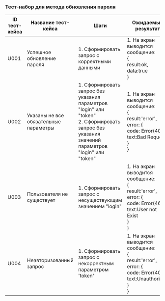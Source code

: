 ### Тест-набор для метода обновления пароля

| ID тест-кейса | Название тест-кейса                   | Шаги                                                                                                                                               | Ожидаемый результат                                                                                                            |
| ------------- | ------------------------------------- | -------------------------------------------------------------------------------------------------------------------------------------------------- | ------------------------------------------------------------------------------------------------------------------------------ |
| U001          | Успешное обновление пароля            | 1. Сформировать запрос с корректными данными                                                                                                       | 1. На экран выводится сообщение: <br> {<br>result:ok,<br> data:true<br>}                                                       |
| U002          | Указаны не все обязательные параметры | 1. Сформировать запрос без указания параметров "login" или "token" <br>2. Сформировать запрос без указания значений параметров "login" или "token" | 1. На экран выводится сообщение: <br>{<br>result:'error', <br>error: { <br>code: Error(400), <br>text:Bad Request<br>}<br>}    |
| U003          | Пользователя не существует            | 1. Сформировать запрос с несуществующим значением "login"                                                                                          | 1. На экран выводится сообщение: <br>{<br>result:'error', <br>error: { <br>code: Error(461), <br>text:User not Exist<br>}<br>} |
| U004          | Неавторизованный запрос               | 1. Сформировать запрос с некорректным параметром 'token'                                                                                           | 1. На экран выводится сообщение: <br>{<br>result:'error', <br>error: { <br>code: Error(401), <br>text:Unauthorized<br>}<br>}   |
